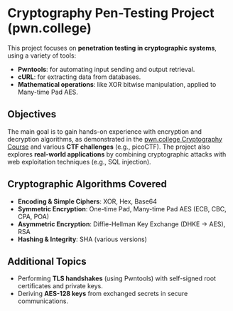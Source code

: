 # Cryptography Pen-Testing Project (pwn.college)

This project focuses on **penetration testing in cryptographic systems**, using a variety of tools:

- **Pwntools**: for automating input sending and output retrieval.  
- **cURL**: for extracting data from databases.  
- **Mathematical operations**: like XOR bitwise manipulation, applied to Many-time Pad AES.

## Objectives

The main goal is to gain hands-on experience with encryption and decryption algorithms, as demonstrated in the [pwn.college Cryptography Course](https://pwn.college/cse365-f2024/cryptography/) and various **CTF challenges** (e.g., picoCTF). The project also explores **real-world applications** by combining cryptographic attacks with web exploitation techniques (e.g., SQL injection).

## Cryptographic Algorithms Covered

- **Encoding & Simple Ciphers**: XOR, Hex, Base64  
- **Symmetric Encryption**: One-time Pad, Many-time Pad AES (ECB, CBC, CPA, POA)  
- **Asymmetric Encryption**: Diffie-Hellman Key Exchange (DHKE → AES), RSA  
- **Hashing & Integrity**: SHA (various versions)

## Additional Topics

- Performing **TLS handshakes** (using Pwntools) with self-signed root certificates and private keys.  
- Deriving **AES-128 keys** from exchanged secrets in secure communications.
